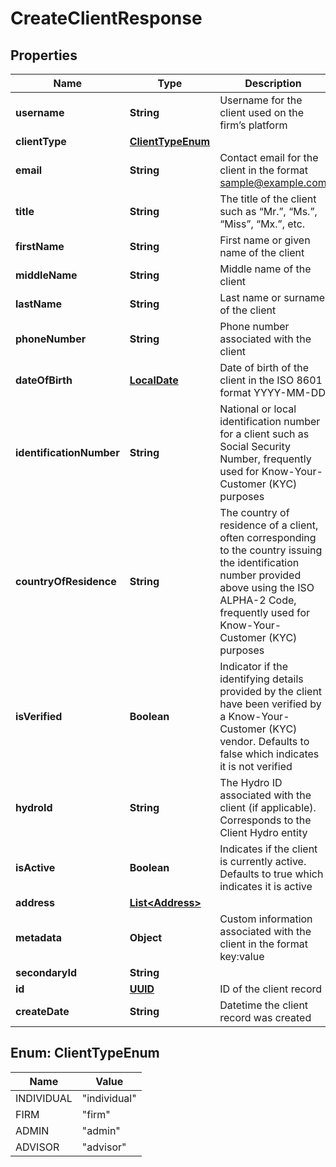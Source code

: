 
# CreateClientResponse

## Properties
Name | Type | Description | Notes
------------ | ------------- | ------------- | -------------
**username** | **String** | Username for the client used on the firm’s platform | 
**clientType** | [**ClientTypeEnum**](#ClientTypeEnum) |  | 
**email** | **String** | Contact email for the client in the format sample@example.com |  [optional]
**title** | **String** | The title of the client such as “Mr.”, “Ms.”, “Miss”, “Mx.”, etc. |  [optional]
**firstName** | **String** | First name or given name of the client |  [optional]
**middleName** | **String** | Middle name of the client |  [optional]
**lastName** | **String** | Last name or surname of the client |  [optional]
**phoneNumber** | **String** | Phone number associated with the client |  [optional]
**dateOfBirth** | [**LocalDate**](LocalDate.md) | Date of birth of the client in the ISO 8601 format YYYY-MM-DD |  [optional]
**identificationNumber** | **String** | National or local identification number for a client such as Social Security Number, frequently used for Know-Your-Customer (KYC) purposes |  [optional]
**countryOfResidence** | **String** | The country of residence of a client, often corresponding to the country issuing the identification number provided above using the ISO ALPHA-2 Code, frequently used for Know-Your-Customer (KYC) purposes |  [optional]
**isVerified** | **Boolean** | Indicator if the identifying details provided by the client have been verified by a Know-Your-Customer (KYC) vendor. Defaults to false which indicates it is not verified |  [optional]
**hydroId** | **String** | The Hydro ID associated with the client (if applicable). Corresponds to the Client Hydro entity |  [optional]
**isActive** | **Boolean** | Indicates if the client is currently active. Defaults to true which indicates it is active |  [optional]
**address** | [**List&lt;Address&gt;**](Address.md) |  |  [optional]
**metadata** | **Object** | Custom information associated with the client in the format key:value |  [optional]
**secondaryId** | **String** |  |  [optional]
**id** | [**UUID**](UUID.md) | ID of the client record |  [optional]
**createDate** | **String** | Datetime the client record was created |  [optional]


<a name="ClientTypeEnum"></a>
## Enum: ClientTypeEnum
Name | Value
---- | -----
INDIVIDUAL | &quot;individual&quot;
FIRM | &quot;firm&quot;
ADMIN | &quot;admin&quot;
ADVISOR | &quot;advisor&quot;



